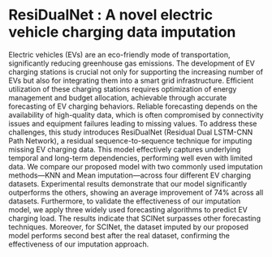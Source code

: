 # ResiDualNet : A novel electric vehicle charging data imputation
Electric vehicles (EVs) are an eco-friendly mode of transportation, significantly reducing
greenhouse gas emissions. The development of EV charging stations is crucial not only for
supporting the increasing number of EVs but also for integrating them into a smart grid
infrastructure. Efficient utilization of these charging stations requires optimization of energy
management and budget allocation, achievable through accurate forecasting of EV charging
behaviors. Reliable forecasting depends on the availability of high-quality data, which is often
compromised by connectivity issues and equipment failures leading to missing values. To
address these challenges, this study introduces ResiDualNet (Residual Dual LSTM-CNN Path
Network), a residual sequence-to-sequence technique for imputing missing EV charging data.
This model effectively captures underlying temporal and long-term dependencies, performing
well even with limited data. We compare our proposed model with two commonly used
imputation methods—KNN and Mean imputation—across four different EV charging datasets.
Experimental results demonstrate that our model significantly outperforms the others, showing
an average improvement of 74% across all datasets. Furthermore, to validate the effectiveness of
our imputation model, we apply three widely used forecasting algorithms to predict EV charging
load. The results indicate that SCINet surpasses other forecasting techniques. Moreover, for
SCINet, the dataset imputed by our proposed model performs second best after the real dataset,
confirming the effectiveness of our imputation approach.
